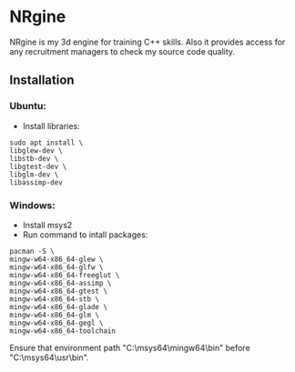 # NRgine
NRgine is my 3d engine for training C++ skills. Also it provides access for any recruitment managers to check my source code quality.

## Installation
### Ubuntu:
- Install libraries:
```
sudo apt install \
libglew-dev \
libstb-dev \
libgtest-dev \
libglm-dev \
libassimp-dev
```
### Windows:
- Install msys2
- Run command to intall packages:
```
pacman -S \
mingw-w64-x86_64-glew \
mingw-w64-x86_64-glfw \
mingw-w64-x86_64-freeglut \
mingw-w64-x86_64-assimp \
mingw-w64-x86_64-gtest \
mingw-w64-x86_64-stb \
mingw-w64-x86_64-glade \
mingw-w64-x86_64-glm \
mingw-w64-x86_64-gegl \
mingw-w64-x86_64-toolchain
```
Ensure that environment path "C:\msys64\mingw64\bin\" before "C:\msys64\usr\bin\".